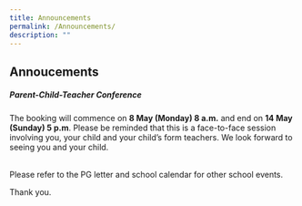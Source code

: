 ```yaml
---
title: Announcements
permalink: /Announcements/
description: ""
---
```

## Annoucements

##### Parent-Child-Teacher Conference

The booking will commence on **8 May (Monday) 8 a.m.** and end on **14 May (Sunday) 5 p.m**. Please be reminded that this is a face-to-face session involving you, your child and your child’s form teachers. We look forward to seeing you and your child. 

<br>
Please refer to the PG letter and school calendar for other school events.

Thank you.
